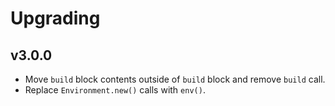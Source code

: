 # Upgrading

## v3.0.0

- Move `build` block contents outside of `build` block and remove `build` call.
- Replace `Environment.new()` calls with `env()`.
